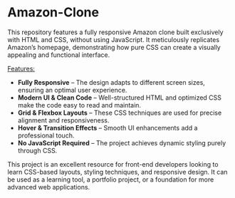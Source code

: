 # Amazon-Clone
This repository features a fully responsive Amazon clone built exclusively with HTML and CSS, without using JavaScript. It meticulously replicates Amazon’s homepage, demonstrating how pure CSS can create a visually appealing and functional interface. 
<br>

<u>Features:</u>

<ul>
  
<li><b>Fully Responsive</b> – The design adapts to different screen sizes, ensuring an optimal user experience.</li>

<li><b>Modern UI & Clean Code</b> – Well-structured HTML and optimized CSS make the code easy to read and maintain.</li>

<li><b>Grid & Flexbox Layouts</b> – These CSS techniques are used for precise alignment and responsiveness.</li>

<li><b>Hover & Transition Effects</b> – Smooth UI enhancements add a professional touch.</li>

<li><b>No JavaScript Required</b> – The project achieves dynamic styling purely through CSS.</li>
  
</ul>

This project is an excellent resource for front-end developers looking to learn CSS-based layouts, styling techniques, and responsive design. It can be used as a learning tool, a portfolio project, or a foundation for more advanced web applications.
